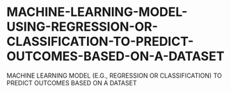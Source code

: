 # MACHINE-LEARNING-MODEL-USING-REGRESSION-OR-CLASSIFICATION-TO-PREDICT-OUTCOMES-BASED-ON-A-DATASET
 MACHINE LEARNING MODEL (E.G.,  REGRESSION OR CLASSIFICATION) TO  PREDICT OUTCOMES BASED ON A  DATASET
